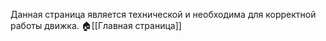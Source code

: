 Данная страница является технической и необходима для корректной работы движка.
🏠[[Главная страница]]